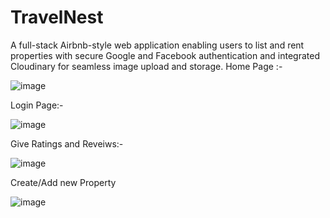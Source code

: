 # TravelNest

 A full-stack Airbnb-style web application enabling users to list and rent properties with secure Google and Facebook authentication and integrated Cloudinary for seamless image upload and storage.
Home Page :-

![image](https://github.com/user-attachments/assets/a9a44a91-fec9-4d3a-95ea-b6bc1d983cf7)

Login Page:-

![image](https://github.com/user-attachments/assets/1a09676a-952f-4662-ae1a-008179a58687)

Give Ratings and Reveiws:-

![image](https://github.com/user-attachments/assets/a926eadf-12ba-4d12-b845-8deeb3794beb)

Create/Add new Property

![image](https://github.com/user-attachments/assets/459b107c-2087-4b10-83a1-1521ad5b8841)

